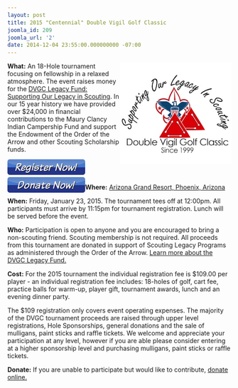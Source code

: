 ```yaml
---
layout: post
title: 2015 "Centennial" Double Vigil Golf Classic
joomla_id: 209
joomla_url: '2'
date: 2014-12-04 23:55:00.000000000 -07:00
---
```

<p><strong><img style="float: right;" src="/images/posts/2014DVGC/DVGClogo.jpg" alt="DVGClogo" width="250" height="229" />What:</strong>&nbsp;An 18-Hole tournament focusing on fellowship in a relaxed atmosphere. The event raises money for the&nbsp;<a href="http://dvgc.org/our-causes/dvgc-legacy-fund" target="_blank">DVGC Legacy Fund: Supporting Our Legacy in Scouting</a>. In our 15 year history we have provided over $24,000 in financial contributions to the Maury Clancy Indian Campership Fund and support the Endowment of the Order of the Arrow and other Scouting Scholarship funds.</p>
<p><a href="https://dvgc.org/signup" target="_blank"><img style="margin-top: 0px; margin-bottom: 5px; vertical-align: middle;" src="/images/posts/2014DVGC/register.png" alt="Register Now! " width="175" height="35" /></a><a href="https://dvgc.org/give" target="_blank"><img style="margin-top: 0px; margin-bottom: 5px; vertical-align: middle; float: left;" src="/images/posts/2014DVGC/donate.png" alt="Donate Now!" width="175" height="35" /></a></p>

<p><strong>Where:</strong>&nbsp;<a href="http://www.arizonagrandresort.com/arizona-golf-courses.php" target="_blank">Arizona Grand Resort, Phoenix, Arizona</a><a href="http://dvgc.org/tournament/the-course" target="_blank"><br /></a></p>
<p><strong>When:</strong>&nbsp;Friday, January 23, 2015. The tournament tees off at 12:00pm. All participants must arrive by 11:15pm for tournament registration. Lunch will be served before the event.</p>
<p><strong>Who:</strong>&nbsp;Participation is open to anyone and you are encouraged to bring a non-scouting friend. Scouting membership is not required. All proceeds from this tournament are donated in support of Scouting Legacy Programs as administered through the Order of the Arrow.&nbsp;<a href="http://dvgc.org/our-causes/dvgc-legacy-fund" target="_blank">Learn more about the DVGC Legacy Fund.</a></p>
<p><strong>Cost:</strong>&nbsp;For the 2015 tournament the individual registration fee is $109.00 per player - an individual registration fee includes: 18-holes of golf, cart fee, practice balls for warm-up, player gift, tournament awards, lunch and an evening dinner party.</p>
<p>The $109 registration only covers event operating expenses. The majority of the DVGC tournament proceeds are raised through upper level registrations, Hole Sponsorships, general donations and the sale of mulligans, paint sticks and raffle tickets. We welcome and appreciate your participation at any level, however if you are able please consider entering at a higher sponsorship level and purchasing mulligans, paint sticks or raffle tickets.</p>
<p><strong>Donate:</strong>&nbsp;If you are unable to participate but would like to contribute,&nbsp;<a href="https://dvgc.org/give" target="_blank">donate online.</a></p>
